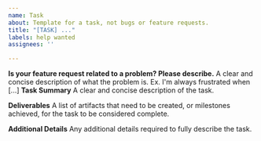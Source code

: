 ```yaml
---
name: Task
about: Template for a task, not bugs or feature requests.
title: "[TASK] ..."
labels: help wanted
assignees: ''

---
```


**Is your feature request related to a problem? Please describe.**
A clear and concise description of what the problem is. Ex. I'm always frustrated when [...]
**Task Summary**
A clear and concise description of the task.

**Deliverables**
A list of artifacts that need to be created, or milestones achieved, for the task to be considered complete.

**Additional Details**
Any additional details required to fully describe the task.
